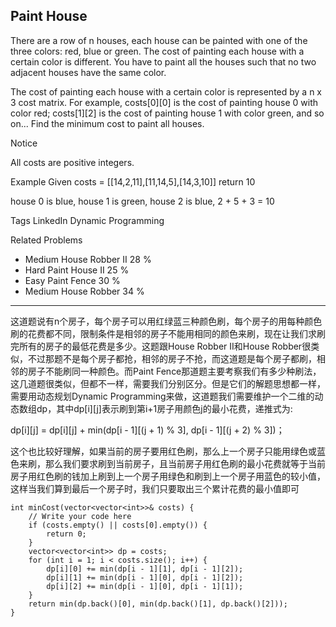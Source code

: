 ## Paint House  ##

There are a row of n houses, each house can be painted with one of the three colors: red, blue or green. The cost of painting each house with a certain color is different. You have to paint all the houses such that no two adjacent houses have the same color.

The cost of painting each house with a certain color is represented by a n x 3 cost matrix. For example, costs[0][0] is the cost of painting house 0 with color red; costs[1][2] is the cost of painting house 1 with color green, and so on... Find the minimum cost to paint all houses.

 Notice

All costs are positive integers.

Example
Given costs = [[14,2,11],[11,14,5],[14,3,10]] return 10

house 0 is blue, house 1 is green, house 2 is blue, 2 + 5 + 3 = 10

Tags 
LinkedIn Dynamic Programming

Related Problems 

- Medium House Robber II 28 %
- Hard Paint House II 25 %
- Easy Paint Fence 30 %
- Medium House Robber 34 %

----------
这道题说有n个房子，每个房子可以用红绿蓝三种颜色刷，每个房子的用每种颜色刷的花费都不同，限制条件是相邻的房子不能用相同的颜色来刷，现在让我们求刷完所有的房子的最低花费是多少。这题跟House Robber II和House Robber很类似，不过那题不是每个房子都抢，相邻的房子不抢，而这道题是每个房子都刷，相邻的房子不能刷同一种颜色。而Paint Fence那道题主要考察我们有多少种刷法，这几道题很类似，但都不一样，需要我们分别区分。但是它们的解题思想都一样，需要用动态规划Dynamic Programming来做，这道题我们需要维护一个二维的动态数组dp，其中dp[i][j]表示刷到第i+1房子用颜色j的最小花费，递推式为:

dp[i][j] = dp[i][j] + min(dp[i - 1][(j + 1) % 3], dp[i - 1][(j + 2) % 3])；

这个也比较好理解，如果当前的房子要用红色刷，那么上一个房子只能用绿色或蓝色来刷，那么我们要求刷到当前房子，且当前房子用红色刷的最小花费就等于当前房子用红色刷的钱加上刷到上一个房子用绿色和刷到上一个房子用蓝色的较小值，这样当我们算到最后一个房子时，我们只要取出三个累计花费的最小值即可

	int minCost(vector<vector<int>>& costs) {
	    // Write your code here
	    if (costs.empty() || costs[0].empty()) {
	        return 0;
	    }
	    vector<vector<int>> dp = costs;
	    for (int i = 1; i < costs.size(); i++) {
	        dp[i][0] += min(dp[i - 1][1], dp[i - 1][2]);
	        dp[i][1] += min(dp[i - 1][0], dp[i - 1][2]);
	        dp[i][2] += min(dp[i - 1][0], dp[i - 1][1]);
	    }
	    return min(dp.back()[0], min(dp.back()[1], dp.back()[2]));
	}